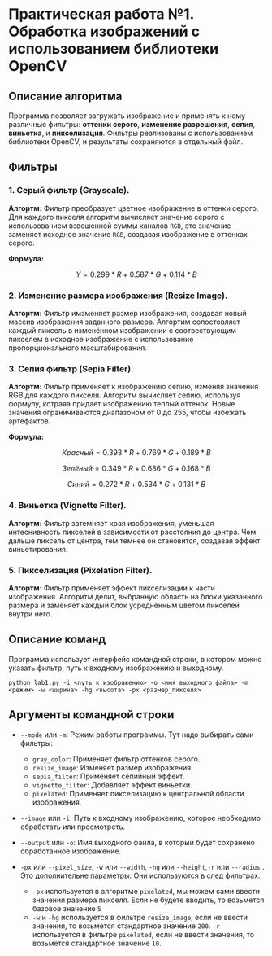 # Практическая работа №1. Обработка изображений с использованием библиотеки OpenCV

## Описание алгоритма
Программа позволяет загружать изображение и применять к нему различные фильтры: **оттенки серого**, **изменение разрешения**, **сепия**, **виньетка**, и **пикселизация**. Фильтры реализованы с использованием библиотеки OpenCV, и результаты сохраняются в отдельный файл.

## Фильтры
### 1. Серый фильтр (Grayscale).
  **Алгортм:** Фильтр преобразует цветное изображение в оттенки серого. Для каждого пикселя алгоритм вычисляет значение серого с использованием взвешенной суммы каналов `RGB`, это значение заменяет исходное значение `RGB`, создавая изображение в оттенках серого.

  **Формула:**
```math
Y = 0.299 * R + 0.587 * G + 0.114 * B
```

### 2. Изменение размера изображения (Resize Image).
  **Алгортм:** Фильтр имзменяет размер изображения, создавая новый массив изображения заданного размера. Алгортим сопостовляет каждый пиксель в изменённом изображении с соотвествующим пикселем в исходное изображение с использование пропорционального масштабирования.

### 3. Сепия фильтр (Sepia Filter).
  **Алгортм:** Фильтр применяет к изображению сепию, изменяя значения RGB для каждого пикселя. Алгоритм вычисляет сепию, используя формулу, котраяа придает изображению теплый оттенок. Новые значения ограничиваются диапазоном от 0 до 255, чтобы избежать артефактов.

  **Формула:**
```math
Красный = 0.393 * R + 0.769 * G + 0.189 * B
```
```math
Зелёный = 0.349 * R + 0.686 * G + 0.168 * B
```
```math
Синий = 0.272 * R + 0.534 * G + 0.131 * B
```

### 4. Виньетка (Vignette Filter).
  **Алгортм:** Фильтр затемняет края изображения, уменьшая интеснивность пикселей в зависимости от расстояния до центра. Чем дальше пиксель от центра, тем темнее он становится, создавая эффект виньетирования.

### 5. Пикселизация (Pixelation Filter).
  **Алгортм:** Фильтр применяет эффект пикселизации к части изображения. Алгоритм делит, выбранную область на блоки указанного размера и заменяет каждый блок усреднённым цветом пикселей внутри него.


## Описание команд
Программа использует интерфейс командной строки, в котором можно указать фильтр, путь к входному изображению и выходному.

```
python lab1.py -i <путь_к_изображению> -o <имя_выходного_файла> -m <режим> -w <ширина> -hg <высота> -px <размер_пикселя>
```

## Аргументы командной строки
- `--mode` или `-m`: Режим работы программы. Тут надо выбирать сами фильтры:
  - `gray_color`: Применяет фильтр оттенков серого.
  - `resize_image`: Изменяет размер изображения.
  - `sepia_filter`: Применяет сепийный эффект.
  - `vignette_filter`: Добавляет эффект виньетки.
  - `pixelated`: Применяет пикселизацию к центральной области изображения.

- `--image` или `-i`: Путь к входному изображению, которое необходимо обработать или просмотреть.

- `--output` или `-o`: Имя выходного файла, в который будет сохранено обработанное изображение.

-  `-px` или `--pixel_size`, `-w` или `--width`, `-hg` или `--height`,`-r` или `--radius` . Это дополнительне параметры. Они используются в след фильтрах.
   - `-px` используется в алгоритме `pixelated`, мы можем сами ввести значения размера пикселя. Если не будете вводить, то возьмется базовое значение `5`
   - `-w` и `-hg` используется в фильтре `resize_image`, если не ввести значения, то возьмется стандартное значение `200`.
      `-r` используется в фильтре `pixelated`, если не ввести значения, то возьмется стандартное значение `10`.
